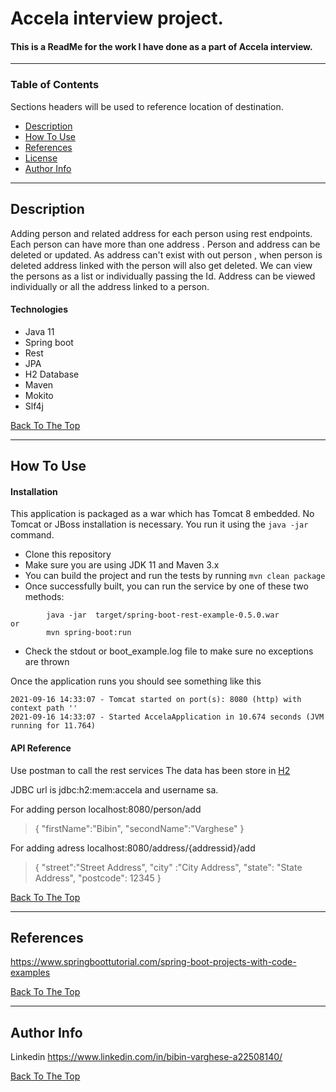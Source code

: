 # Accela interview project.

   ####  This is a ReadMe for the work I have done as a part of Accela interview. 
---

### Table of Contents
Sections headers will be used to reference location of destination.

- [Description](#description)
- [How To Use](#how-to-use)
- [References](#references)
- [License](#license)
- [Author Info](#author-info)

---

## Description

Adding person and related address for each person using rest endpoints. Each person can have more than one address . Person and address can be deleted or updated. As address can't exist with out person , when person is deleted address linked with the person will also get deleted.  We can view the persons as a list or individually  passing the Id. Address can be viewed  individually or all the address linked to a person. 

#### Technologies
- Java 11
- Spring boot
- Rest
- JPA
- H2 Database
- Maven
- Mokito
- Slf4j


[Back To The Top](#read-me-template)

---

## How To Use

#### Installation
   This application is packaged as a war which has Tomcat 8 embedded. No Tomcat or JBoss installation is necessary. You run it using the ```java -jar``` command.

* Clone this repository 
* Make sure you are using JDK 11 and Maven 3.x
* You can build the project and run the tests by running ```mvn clean package```
* Once successfully built, you can run the service by one of these two methods:
```
        java -jar  target/spring-boot-rest-example-0.5.0.war
or
        mvn spring-boot:run 
```
* Check the stdout or boot_example.log file to make sure no exceptions are thrown

Once the application runs you should see something like this

```
2021-09-16 14:33:07 - Tomcat started on port(s): 8080 (http) with context path ''
2021-09-16 14:33:07 - Started AccelaApplication in 10.674 seconds (JVM running for 11.764)

```

#### API Reference

Use postman to call the rest services 
The data has been store in [H2]( http://localhost:8080/h2/login.jsp)

JDBC url is jdbc:h2:mem:accela and username sa.

 For adding person localhost:8080/person/add
 >{
   "firstName":"Bibin",
   "secondName":"Varghese"
}

For adding adress localhost:8080/address/{addressid}/add
>{
     "street":"Street Address",
     "city" :"City Address",
     "state": "State Address",
     "postcode": 12345
}

[Back To The Top](#read-me-template)

---

## References
https://www.springboottutorial.com/spring-boot-projects-with-code-examples

[Back To The Top](#read-me-template)


---

## Author Info

Linkedin     https://www.linkedin.com/in/bibin-varghese-a22508140/

[Back To The Top](#read-me-template)
